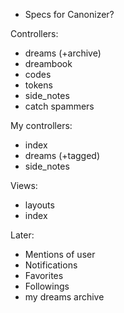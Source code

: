  * Specs for Canonizer?
 
Controllers:

 * dreams (+archive)
 * dreambook
 * codes
 * tokens
 * side_notes
 * catch spammers

My controllers:

 * index
 * dreams (+tagged)
 * side_notes

Views:

 * layouts
 * index
 
Later:

 * Mentions of user
 * Notifications
 * Favorites
 * Followings
 * my dreams archive
